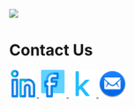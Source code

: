 <img src="https://capsule-render.vercel.app/api?type=waving&color=auto&height=300&section=header&text=Hello%20World!😁&fontSize=70&animation=blink&fontAlign=33&descAlign=15&fontAlignY=20&descAlignY=30&desc=I'm%20Ali%20,%20a%20ML%20Engineermmmmm-nl-mmmmmmmmmmmmmmmm-nl-mmmmmmmmm-nl-mmmmmmmmmmmmmmmmmmmmmmmmmmmmmmmm-nl-mmmmmmmmmmmmmmmmm-nl-mmmmmmmmmmmmmmmmmmmmmmmmmmmmmm" />
<!--     Links -->
<h1>Contact Us</h1>
<a href="https://www.linkedin.com/in/ِali-mohamed-4218391b1">
  <img height="50" src="linkedin.png"/>
</a>
<a href="https://www.facebook.com/profile.php?id=100078176362609&mibextid=b06tZ0">
  <img height="50" src="facebook.png"/>
</a>
<a href="https://www.kaggle.com/alimohamed01">
  <img height="50" src="kaggle.png"/>
</a>
<a href="alim9hamem1000@gmail.com">
  <img height="50" src="email.png"/>
</a>
